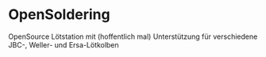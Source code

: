OpenSoldering
=============

OpenSource Lötstation mit (hoffentlich mal) Unterstützung für verschiedene JBC-, Weller- und Ersa-Lötkolben
